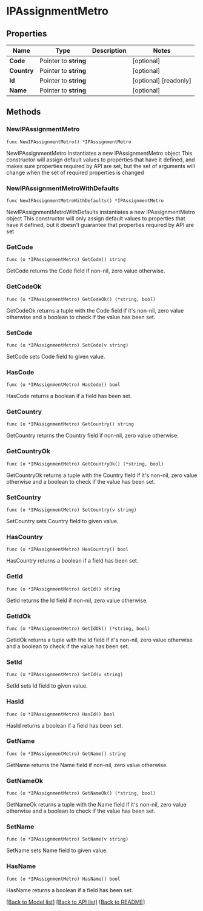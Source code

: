 # IPAssignmentMetro

## Properties

Name | Type | Description | Notes
------------ | ------------- | ------------- | -------------
**Code** | Pointer to **string** |  | [optional] 
**Country** | Pointer to **string** |  | [optional] 
**Id** | Pointer to **string** |  | [optional] [readonly] 
**Name** | Pointer to **string** |  | [optional] 

## Methods

### NewIPAssignmentMetro

`func NewIPAssignmentMetro() *IPAssignmentMetro`

NewIPAssignmentMetro instantiates a new IPAssignmentMetro object
This constructor will assign default values to properties that have it defined,
and makes sure properties required by API are set, but the set of arguments
will change when the set of required properties is changed

### NewIPAssignmentMetroWithDefaults

`func NewIPAssignmentMetroWithDefaults() *IPAssignmentMetro`

NewIPAssignmentMetroWithDefaults instantiates a new IPAssignmentMetro object
This constructor will only assign default values to properties that have it defined,
but it doesn't guarantee that properties required by API are set

### GetCode

`func (o *IPAssignmentMetro) GetCode() string`

GetCode returns the Code field if non-nil, zero value otherwise.

### GetCodeOk

`func (o *IPAssignmentMetro) GetCodeOk() (*string, bool)`

GetCodeOk returns a tuple with the Code field if it's non-nil, zero value otherwise
and a boolean to check if the value has been set.

### SetCode

`func (o *IPAssignmentMetro) SetCode(v string)`

SetCode sets Code field to given value.

### HasCode

`func (o *IPAssignmentMetro) HasCode() bool`

HasCode returns a boolean if a field has been set.

### GetCountry

`func (o *IPAssignmentMetro) GetCountry() string`

GetCountry returns the Country field if non-nil, zero value otherwise.

### GetCountryOk

`func (o *IPAssignmentMetro) GetCountryOk() (*string, bool)`

GetCountryOk returns a tuple with the Country field if it's non-nil, zero value otherwise
and a boolean to check if the value has been set.

### SetCountry

`func (o *IPAssignmentMetro) SetCountry(v string)`

SetCountry sets Country field to given value.

### HasCountry

`func (o *IPAssignmentMetro) HasCountry() bool`

HasCountry returns a boolean if a field has been set.

### GetId

`func (o *IPAssignmentMetro) GetId() string`

GetId returns the Id field if non-nil, zero value otherwise.

### GetIdOk

`func (o *IPAssignmentMetro) GetIdOk() (*string, bool)`

GetIdOk returns a tuple with the Id field if it's non-nil, zero value otherwise
and a boolean to check if the value has been set.

### SetId

`func (o *IPAssignmentMetro) SetId(v string)`

SetId sets Id field to given value.

### HasId

`func (o *IPAssignmentMetro) HasId() bool`

HasId returns a boolean if a field has been set.

### GetName

`func (o *IPAssignmentMetro) GetName() string`

GetName returns the Name field if non-nil, zero value otherwise.

### GetNameOk

`func (o *IPAssignmentMetro) GetNameOk() (*string, bool)`

GetNameOk returns a tuple with the Name field if it's non-nil, zero value otherwise
and a boolean to check if the value has been set.

### SetName

`func (o *IPAssignmentMetro) SetName(v string)`

SetName sets Name field to given value.

### HasName

`func (o *IPAssignmentMetro) HasName() bool`

HasName returns a boolean if a field has been set.


[[Back to Model list]](../README.md#documentation-for-models) [[Back to API list]](../README.md#documentation-for-api-endpoints) [[Back to README]](../README.md)



